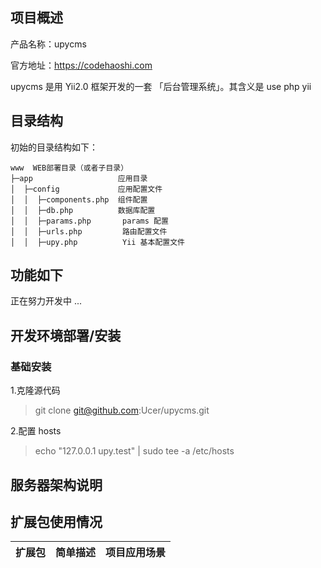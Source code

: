 
## 项目概述

产品名称：upycms

官方地址：https://codehaoshi.com

upycms 是用 Yii2.0 框架开发的一套 「后台管理系统」。其含义是 use php yii 

## 目录结构

初始的目录结构如下：
```
www  WEB部署目录（或者子目录）
├─app                   应用目录
│  ├─config             应用配置文件
│  │  ├─components.php  组件配置
│  │  ├─db.php          数据库配置
│  │  ├─params.php       params 配置
│  │  ├─urls.php         路由配置文件
│  │  ├─upy.php          Yii 基本配置文件
```

## 功能如下

正在努力开发中 ...

## 开发环境部署/安装

### 基础安装

1.克隆源代码

> git clone git@github.com:Ucer/upycms.git

2.配置 hosts
> echo "127.0.0.1   upy.test" | sudo tee -a /etc/hosts



## 服务器架构说明 

## 扩展包使用情况

| 扩展包	| 简单描述	| 项目应用场景|
| --- | --- | --- |

